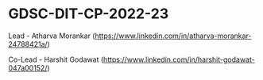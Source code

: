# GDSC-DIT-CP-2022-23

Lead - Atharva Morankar (https://www.linkedin.com/in/atharva-morankar-24788421a/)

Co-Lead - Harshit Godawat (https://www.linkedin.com/in/harshit-godawat-047a00152/)
